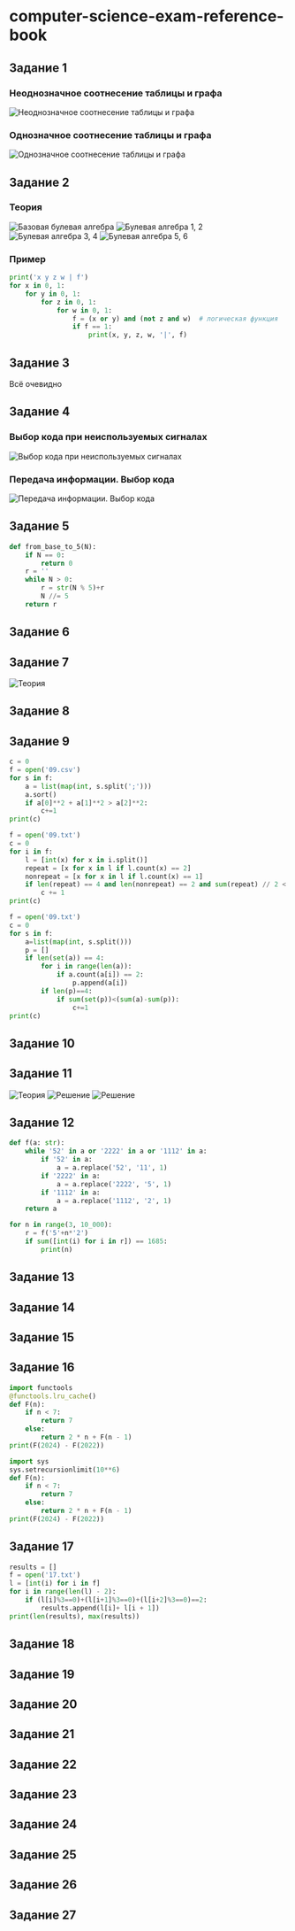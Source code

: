 # computer-science-exam-reference-book

## Задание 1

### Неоднозначное соотнесение таблицы и графа
![Неоднозначное соотнесение таблицы и графа](./images/1/temp1.png)

### Однозначное соотнесение таблицы и графа
![Однозначное соотнесение таблицы и графа](./images/1/temp2.png)

## Задание 2

### Теория

![Базовая булевая алгебра](./images/2/base.png)
![Булевая алгебра 1, 2](./images/2/12.png)
![Булевая алгебра 3, 4](./images/2/34.png)
![Булевая алгебра 5, 6](./images/2/56.png)

### Пример

```python
print('x y z w | f')
for x in 0, 1:
    for y in 0, 1:
        for z in 0, 1:
            for w in 0, 1:
                f = (x or y) and (not z and w)  # логическая функция
                if f == 1:
                    print(x, y, z, w, '|', f)
```

## Задание 3

Всё очевидно

## Задание 4

### Выбор кода при неиспользуемых сигналах
![Выбор кода при неиспользуемых сигналах](./images/4/temp1.png)

### Передача информации. Выбор кода
![Передача информации. Выбор кода](./images/4/temp2.png)

## Задание 5

```python
def from_base_to_5(N):
    if N == 0:
        return 0
    r = ''
    while N > 0:
        r = str(N % 5)+r
        N //= 5
    return r
```

## Задание 6
## Задание 7

![Теория](./images/7/theory.png)

## Задание 8
## Задание 9

```python
c = 0
f = open('09.csv')
for s in f:
    a = list(map(int, s.split(';')))
    a.sort()
    if a[0]**2 + a[1]**2 > a[2]**2:
        c+=1
print(c)
```

```python
f = open('09.txt')
c = 0
for i in f:
    l = [int(x) for x in i.split()]
    repeat = [x for x in l if l.count(x) == 2]
    nonrepeat = [x for x in l if l.count(x) == 1]
    if len(repeat) == 4 and len(nonrepeat) == 2 and sum(repeat) // 2 < sum(nonrepeat):
        c += 1
print(c)
```

```python
f = open('09.txt')
c = 0
for s in f:
    a=list(map(int, s.split()))
    p = []
    if len(set(a)) == 4:
        for i in range(len(a)):
            if a.count(a[i]) == 2:
                p.append(a[i])
        if len(p)==4:
            if sum(set(p))<(sum(a)-sum(p)):
                c+=1
print(c)
```

## Задание 10
## Задание 11

![Теория](./images/11/type_1.png)
![Решение](./images/11/type_1_solution.png)
![Решение](./images/11/type_1_solution_2.png)

## Задание 12

```python
def f(a: str):
    while '52' in a or '2222' in a or '1112' in a:
        if '52' in a:
            a = a.replace('52', '11', 1)
        if '2222' in a:
            a = a.replace('2222', '5', 1)
        if '1112' in a:
            a = a.replace('1112', '2', 1)
    return a

for n in range(3, 10_000):
    r = f('5'+n*'2')
    if sum([int(i) for i in r]) == 1685:
        print(n)
```

## Задание 13
## Задание 14
## Задание 15
## Задание 16

```python
import functools
@functools.lru_cache()
def F(n):
    if n < 7:
        return 7
    else:
        return 2 * n + F(n - 1)
print(F(2024) - F(2022))
```

```python
import sys
sys.setrecursionlimit(10**6)
def F(n):
    if n < 7:
        return 7
    else:
        return 2 * n + F(n - 1)
print(F(2024) - F(2022))
```

## Задание 17

```python
results = []
f = open('17.txt')
l = [int(i) for i in f]
for i in range(len(l) - 2):
    if (l[i]%3==0)+(l[i+1]%3==0)+(l[i+2]%3==0)==2:
        results.append(l[i]+ l[i + 1])
print(len(results), max(results))
```

## Задание 18
## Задание 19
## Задание 20
## Задание 21
## Задание 22
## Задание 23
## Задание 24
## Задание 25
## Задание 26
## Задание 27
